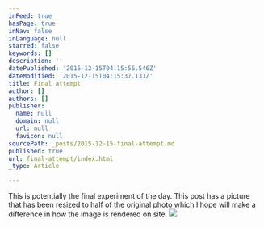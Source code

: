 ```yaml
---
inFeed: true
hasPage: true
inNav: false
inLanguage: null
starred: false
keywords: []
description: ''
datePublished: '2015-12-15T04:15:56.546Z'
dateModified: '2015-12-15T04:15:37.131Z'
title: Final attempt
author: []
authors: []
publisher:
  name: null
  domain: null
  url: null
  favicon: null
sourcePath: _posts/2015-12-15-final-attempt.md
published: true
url: final-attempt/index.html
_type: Article

---
```

This is potentially the final experiment of the day. This post has a picture that has been resized to half of the original photo which I hope will make a difference in how the image is rendered on site.
![](https://the-grid-user-content.s3-us-west-2.amazonaws.com/cc7d5e24-bae6-4754-ab31-ea440491075a.jpg)